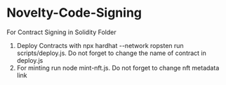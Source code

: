 # Novelty-Code-Signing
 
For Contract Signing in Solidity Folder
1. Deploy Contracts with npx hardhat --network ropsten run scripts/deploy.js. Do not forget to change the name of contract in deploy.js
2. For minting run node mint-nft.js. Do not forget to change nft metadata link